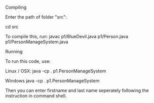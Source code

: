 Compiling

Enter the path of folder "src":

cd src

To compile this, run:
javac p1/BlueDevil.java p1/Person.java p1/PersonManageSystem.java 

Running

To run this code, use:


Linux / OSX: 
java -cp . p1.PersonManageSystem


Windows
java -cp . p1.PersonManageSystem


Then you can enter firstname and last name seperately following the instruction in command shell.